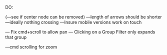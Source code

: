DO:

(—see if center node can be removed)
—length of arrows should be shorter
—ideally nothing crossing
—Insure mobile versions work on touch

— Fix cmd+scroll to allow pan
— Clicking on a Group Filter only expands that group

—cmd scrolling for zoom
